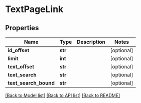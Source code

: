 # TextPageLink

## Properties
Name | Type | Description | Notes
------------ | ------------- | ------------- | -------------
**id_offset** | **str** |  | [optional] 
**limit** | **int** |  | [optional] 
**text_offset** | **str** |  | [optional] 
**text_search** | **str** |  | [optional] 
**text_search_bound** | **str** |  | [optional] 

[[Back to Model list]](../README.md#documentation-for-models) [[Back to API list]](../README.md#documentation-for-api-endpoints) [[Back to README]](../README.md)

